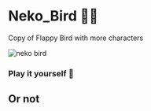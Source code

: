 # Neko_Bird 🐱‍🏍
 Copy of Flappy Bird with more characters
 
![neko bird](https://user-images.githubusercontent.com/86896365/145344616-b644e135-2cf4-44a0-9a2c-7dedd34804c3.png)

### Play it yourself 💩
## Or not
